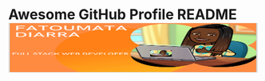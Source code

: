 <h1>Awesome GitHub Profile README 
<img src="https://github.com/Fatoudia/Fatoudia/blob/main/MyProfileORANGE1.png" alt="Awesome GitHub Profiles - Best curated list of developers readme, updated every 15 min | Product Hunt" style="width: 500px; height: 100px;" width="200" height="44" /></a></h1>


<!---
![cover](https://github.com/Fatoudia/Fatoudia/blob/main/MyProfile.png)

<a href="https://www.producthunt.com/posts/awesome-github-profiles?utm_source=badge-featured&utm_medium=badge&utm_souce=badge-awesome-github-profiles" target="_blank">
Forte d'une grande expertise dans le secteur du
numérique, je suis une personne de terrain, rigoureuse et
dynamique, qui s'adapte rapidement. Ces atouts font de
moi la candidate idéale pour répondre aux besoins de
développement digital de votre structure. Découvrez-mes
réalisations et n'hésitez pas à prendre contact avec moi
--->
